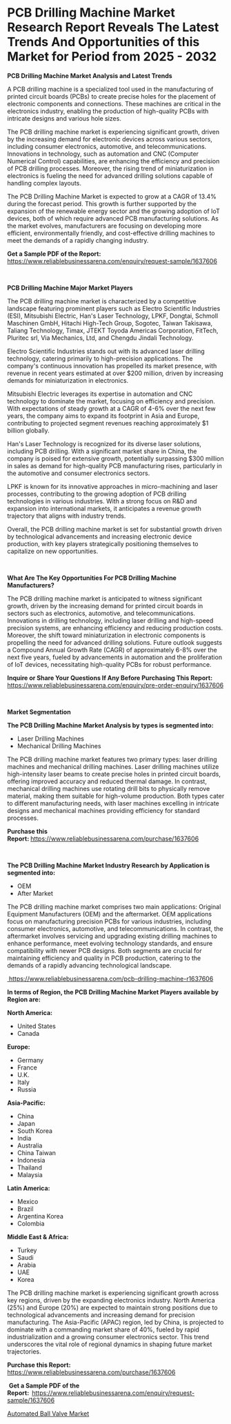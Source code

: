 <p><h1>PCB Drilling Machine Market Research Report Reveals The Latest Trends And Opportunities of this Market for Period from 2025 - 2032</h1></p><p><strong>PCB Drilling Machine Market Analysis and Latest Trends</strong></p>
<p><p>A PCB drilling machine is a specialized tool used in the manufacturing of printed circuit boards (PCBs) to create precise holes for the placement of electronic components and connections. These machines are critical in the electronics industry, enabling the production of high-quality PCBs with intricate designs and various hole sizes.</p><p>The PCB drilling machine market is experiencing significant growth, driven by the increasing demand for electronic devices across various sectors, including consumer electronics, automotive, and telecommunications. Innovations in technology, such as automation and CNC (Computer Numerical Control) capabilities, are enhancing the efficiency and precision of PCB drilling processes. Moreover, the rising trend of miniaturization in electronics is fueling the need for advanced drilling solutions capable of handling complex layouts.</p><p>The PCB Drilling Machine Market is expected to grow at a CAGR of 13.4% during the forecast period. This growth is further supported by the expansion of the renewable energy sector and the growing adoption of IoT devices, both of which require advanced PCB manufacturing solutions. As the market evolves, manufacturers are focusing on developing more efficient, environmentally friendly, and cost-effective drilling machines to meet the demands of a rapidly changing industry.</p></p>
<p><strong>Get a Sample PDF of the Report:&nbsp;</strong> <a href="https://www.reliablebusinessarena.com/enquiry/request-sample/1637606?utm_campaign=2632&utm_medium=2&utm_source=Github&utm_content=ia&utm_term=11042025&utm_id=pcb-drilling-machine">https://www.reliablebusinessarena.com/enquiry/request-sample/1637606</a></p>
<p>&nbsp;</p>
<p><strong>PCB Drilling Machine Major Market Players</strong></p>
<p><p>The PCB drilling machine market is characterized by a competitive landscape featuring prominent players such as Electro Scientific Industries (ESI), Mitsubishi Electric, Han's Laser Technology, LPKF, Dongtai, Schmoll Maschinen GmbH, Hitachi High-Tech Group, Sogotec, Taiwan Takisawa, Taliang Technology, Timax, JTEKT Toyoda Americas Corporation, FitTech, Pluritec srl, Via Mechanics, Ltd, and Chengdu Jindali Technology.</p><p>Electro Scientific Industries stands out with its advanced laser drilling technology, catering primarily to high-precision applications. The company's continuous innovation has propelled its market presence, with revenue in recent years estimated at over $200 million, driven by increasing demands for miniaturization in electronics.</p><p>Mitsubishi Electric leverages its expertise in automation and CNC technology to dominate the market, focusing on efficiency and precision. With expectations of steady growth at a CAGR of 4-6% over the next few years, the company aims to expand its footprint in Asia and Europe, contributing to projected segment revenues reaching approximately $1 billion globally.</p><p>Han's Laser Technology is recognized for its diverse laser solutions, including PCB drilling. With a significant market share in China, the company is poised for extensive growth, potentially surpassing $300 million in sales as demand for high-quality PCB manufacturing rises, particularly in the automotive and consumer electronics sectors.</p><p>LPKF is known for its innovative approaches in micro-machining and laser processes, contributing to the growing adoption of PCB drilling technologies in various industries. With a strong focus on R&D and expansion into international markets, it anticipates a revenue growth trajectory that aligns with industry trends.</p><p>Overall, the PCB drilling machine market is set for substantial growth driven by technological advancements and increasing electronic device production, with key players strategically positioning themselves to capitalize on new opportunities.</p></p>
<p>&nbsp;</p>
<p><strong>What Are The Key Opportunities For PCB Drilling Machine Manufacturers?</strong></p>
<p><p>The PCB drilling machine market is anticipated to witness significant growth, driven by the increasing demand for printed circuit boards in sectors such as electronics, automotive, and telecommunications. Innovations in drilling technology, including laser drilling and high-speed precision systems, are enhancing efficiency and reducing production costs. Moreover, the shift toward miniaturization in electronic components is propelling the need for advanced drilling solutions. Future outlook suggests a Compound Annual Growth Rate (CAGR) of approximately 6-8% over the next five years, fueled by advancements in automation and the proliferation of IoT devices, necessitating high-quality PCBs for robust performance.</p></p>
<p><strong>Inquire or Share Your Questions If Any Before Purchasing This Report:</strong> <a href="https://www.reliablebusinessarena.com/enquiry/pre-order-enquiry/1637606?utm_campaign=2632&utm_medium=2&utm_source=Github&utm_content=ia&utm_term=11042025&utm_id=pcb-drilling-machine">https://www.reliablebusinessarena.com/enquiry/pre-order-enquiry/1637606</a></p>
<p>&nbsp;</p>
<p><strong>Market Segmentation</strong></p>
<p><strong>The PCB Drilling Machine Market Analysis by types is segmented into:</strong></p>
<p><ul><li>Laser Drilling Machines</li><li>Mechanical Drilling Machines</li></ul></p>
<p><p>The PCB drilling machine market features two primary types: laser drilling machines and mechanical drilling machines. Laser drilling machines utilize high-intensity laser beams to create precise holes in printed circuit boards, offering improved accuracy and reduced thermal damage. In contrast, mechanical drilling machines use rotating drill bits to physically remove material, making them suitable for high-volume production. Both types cater to different manufacturing needs, with laser machines excelling in intricate designs and mechanical machines providing efficiency for standard processes.</p></p>
<p><strong>Purchase this Report:&nbsp;</strong><a href="https://www.reliablebusinessarena.com/purchase/1637606?utm_campaign=2632&utm_medium=2&utm_source=Github&utm_content=ia&utm_term=11042025&utm_id=pcb-drilling-machine">https://www.reliablebusinessarena.com/purchase/1637606</a></p>
<p>&nbsp;</p>
<p><strong>The PCB Drilling Machine Market Industry Research by Application is segmented into:</strong></p>
<p><ul><li>OEM</li><li>After Market</li></ul></p>
<p><p>The PCB drilling machine market comprises two main applications: Original Equipment Manufacturers (OEM) and the aftermarket. OEM applications focus on manufacturing precision PCBs for various industries, including consumer electronics, automotive, and telecommunications. In contrast, the aftermarket involves servicing and upgrading existing drilling machines to enhance performance, meet evolving technology standards, and ensure compatibility with newer PCB designs. Both segments are crucial for maintaining efficiency and quality in PCB production, catering to the demands of a rapidly advancing technological landscape.</p></p>
<p><a href="https://www.reliablebusinessarena.com/pcb-drilling-machine-r1637606?utm_campaign=2632&utm_medium=2&utm_source=Github&utm_content=ia&utm_term=11042025&utm_id=pcb-drilling-machine">&nbsp;https://www.reliablebusinessarena.com/pcb-drilling-machine-r1637606</a></p>
<p><strong>In terms of Region, the PCB Drilling Machine Market Players available by Region are:</strong></p>
<p>
    <p> <strong> North America: </strong>
        <ul>
            <li>United States</li>
            <li>Canada</li>
        </ul>
        </p> 
    <p> <strong> Europe: </strong>
        <ul>
            <li>Germany</li>
            <li>France</li>
            <li>U.K.</li>
            <li>Italy</li>
            <li>Russia</li>
        </ul>
        </p> 
    <p> <strong> Asia-Pacific: </strong>
        <ul>
            <li>China</li>
            <li>Japan</li>
            <li>South Korea</li>
            <li>India</li>
            <li>Australia</li>
            <li>China Taiwan</li>
            <li>Indonesia</li>
            <li>Thailand</li>
            <li>Malaysia</li>
        </ul>
        </p> 
    <p> <strong> Latin America: </strong>
        <ul>
            <li>Mexico</li>
            <li>Brazil</li>
            <li>Argentina Korea</li>
            <li>Colombia</li>
        </ul>
        </p> 
    <p> <strong> Middle East & Africa: </strong>
        <ul>
            <li>Turkey</li>
            <li>Saudi</li>
            <li>Arabia</li>
            <li>UAE</li>
            <li>Korea</li>
        </ul>
    </p>
    </p>
<p><p>The PCB drilling machine market is experiencing significant growth across key regions, driven by the expanding electronics industry. North America (25%) and Europe (20%) are expected to maintain strong positions due to technological advancements and increasing demand for precision manufacturing. The Asia-Pacific (APAC) region, led by China, is projected to dominate with a commanding market share of 40%, fueled by rapid industrialization and a growing consumer electronics sector. This trend underscores the vital role of regional dynamics in shaping future market trajectories.</p></p>
<p><strong>Purchase this Report: </strong><a href="https://www.reliablebusinessarena.com/purchase/1637606?utm_campaign=2632&utm_medium=2&utm_source=Github&utm_content=ia&utm_term=11042025&utm_id=pcb-drilling-machine">https://www.reliablebusinessarena.com/purchase/1637606</a></p>
<p>&nbsp;<strong>Get a Sample PDF of the Report:&nbsp;&nbsp;</strong><a href="https://www.reliablebusinessarena.com/enquiry/request-sample/1637606?utm_campaign=2632&utm_medium=2&utm_source=Github&utm_content=ia&utm_term=11042025&utm_id=pcb-drilling-machine">https://www.reliablebusinessarena.com/enquiry/request-sample/1637606</a></p>
<p><strong></strong></p>
<p><p><a href="https://github.com/kaniselway4c/Market-Research-Report-List-1/blob/main/automated-ball-valve-market.md?utm_campaign=2632&utm_medium=2&utm_source=Github&utm_content=ia&utm_term=11042025&utm_id=pcb-drilling-machine">Automated Ball Valve Market</a></p></p>